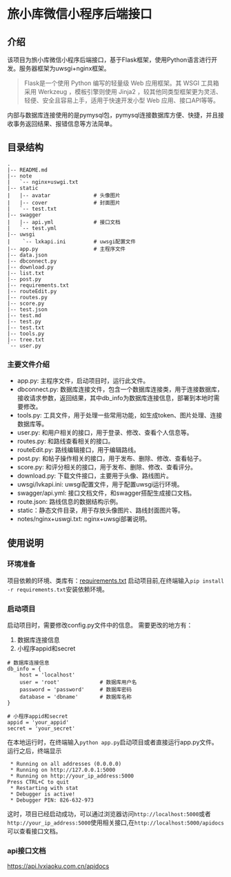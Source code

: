# 旅小库微信小程序后端接口

## 介绍
该项目为旅小库微信小程序后端接口，基于Flask框架，使用Python语言进行开发。服务器框架为uwsgi+nginx框架。
> Flask是一个使用 Python 编写的轻量级 Web 应用框架。其 WSGI 工具箱采用 Werkzeug ，模板引擎则使用 Jinja2 ，较其他同类型框架更为灵活、轻便、安全且容易上手，适用于快速开发小型 Web 应用、接口API等等。

内部与数据库连接使用的是pymysql包，pymysql连接数据库方便、快捷，并且接收事务返回结果、报错信息等方法简单。
## 目录结构
```
.
|-- README.md
|-- note
|   `-- nginx+uswgi.txt
|-- static
|   |-- avatar              # 头像图片
|   |-- cover               # 封面图片
|   `-- test.txt
|-- swagger
|   |-- api.yml             # 接口文档
|   `-- test.yml
|-- uwsgi
|    `-- lxkapi.ini         # uwsgi配置文件
|-- app.py                  # 主程序文件
|-- data.json
|-- dbconnect.py
|-- download.py
|-- list.txt
|-- post.py
|-- requirements.txt
|-- routeEdit.py
|-- routes.py
|-- score.py
|-- test.json
|-- test.md
|-- test.py
|-- test.txt
|-- tools.py
|-- tree.txt
`-- user.py
```
### 主要文件介绍
- app.py: 主程序文件，启动项目时，运行此文件。
- dbconnect.py: 数据库连接文件，包含一个数据库连接类，用于连接数据库，接收请求参数，返回结果，其中db_info为数据库连接信息，部署到本地时需要修改。
- tools.py: 工具文件，用于处理一些常用功能，如生成token、图片处理、连接数据库等。
- user.py: 和用户相关的接口，用于登录、修改、查看个人信息等。
- routes.py: 和路线查看相关的接口。
- routeEdit.py: 路线编辑接口，用于编辑路线。
- post.py: 和帖子操作相关的接口，用于发布、删除、修改、查看帖子。
- score.py: 和评分相关的接口，用于发布、删除、修改、查看评分。
- download.py: 下载文件接口，主要用于头像、路线图片。
- uwsgi/lvkapi.ini: uwsgi配置文件，用于配置uwsgi运行环境。
- swagger/api.yml: 接口文档文件，和swagger搭配生成接口文档。
- route.json: 路线信息的数据结构示例。
- static：静态文件目录，用于存放头像图片、路线封面图片等。
- notes/nginx+uswgi.txt: nginx+uwsgi部署说明。


## 使用说明
### 环境准备
项目依赖的环境、类库有：[requirements.txt](requirements.txt)
启动项目前,在终端输入`pip install -r requirements.txt`安装依赖环境。

### 启动项目
启动项目时，需要修改config.py文件中的信息。
需要更改的地方有：
1. 数据库连接信息
2. 小程序appid和secret

```
# 数据库连接信息
db_info = {
    host = 'localhost'
    user = 'root'             # 数据库用户名
    password = 'password'     # 数据库密码
    database = 'dbname'       # 数据库名称
}

# 小程序appid和secret
appid = 'your_appid'
secret = 'your_secret'
```

在本地运行时，在终端输入`python app.py`启动项目或者直接运行app.py文件。
运行之后，终端显示
```
 * Running on all addresses (0.0.0.0)
 * Running on http://127.0.0.1:5000
 * Running on http://your_ip_address:5000
Press CTRL+C to quit
 * Restarting with stat
 * Debugger is active!
 * Debugger PIN: 826-632-973
```
这时，项目已经启动成功，可以通过浏览器访问`http://localhost:5000`或者`http://your_ip_address:5000`使用相关接口,在`http://localhost:5000/apidocs` 可以查看接口文档。


### api接口文档
<https://api.lvxiaoku.com.cn/apidocs>


